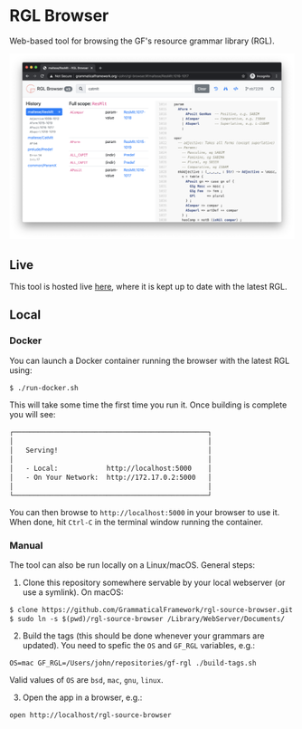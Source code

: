 # RGL Browser

Web-based tool for browsing the GF's resource grammar library (RGL).

![Screenshot of RGL browser](screenshot.png)

## Live

This tool is hosted live [here](http://www.grammaticalframework.org/~john/rgl-browser/),
where it is kept up to date with the latest RGL.

## Local

### Docker

You can launch a Docker container running the browser with the latest RGL using:
```
$ ./run-docker.sh
```
This will take some time the first time you run it.
Once building is complete you will see:
```
┌────────────────────────────────────────────────┐
│                                                │
│   Serving!                                     │
│                                                │
│   - Local:            http://localhost:5000    │
│   - On Your Network:  http://172.17.0.2:5000   │
│                                                │
└────────────────────────────────────────────────┘
```
You can then browse to `http://localhost:5000` in your browser to use it.
When done, hit `Ctrl-C` in the terminal window running the container.

### Manual

The tool can also be run locally on a Linux/macOS.
General steps:

1. Clone this repository somewhere servable by your local webserver (or use a symlink). On macOS:
```
$ clone https://github.com/GrammaticalFramework/rgl-source-browser.git
$ sudo ln -s $(pwd)/rgl-source-browser /Library/WebServer/Documents/
```

2. Build the tags (this should be done whenever your grammars are updated).
You need to spefic the `OS` and `GF_RGL` variables, e.g.:
```
OS=mac GF_RGL=/Users/john/repositories/gf-rgl ./build-tags.sh
```
Valid values of `OS` are `bsd`, `mac`, `gnu`, `linux`.

3. Open the app in a browser, e.g.:
```
open http://localhost/rgl-source-browser
```

